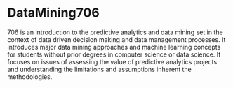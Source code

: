 # DataMining706
706 is an introduction to the predictive analytics and data mining set in the context of data driven decision making and data management processes. It introduces major data mining approaches and machine learning concepts for students without prior degrees in computer science or data science.  It focuses on issues of assessing the value of predictive analytics projects and understanding the limitations and assumptions inherent the methodologies.
